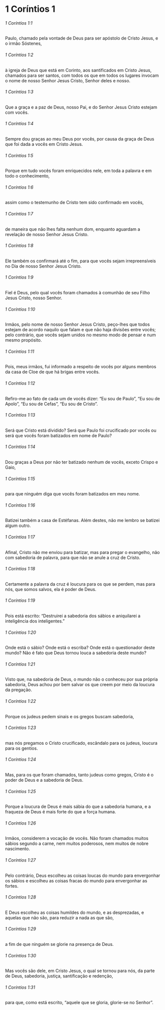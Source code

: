 # 1 Coríntios 1

###### 1 Coríntios 1:1

Paulo, chamado pela vontade de Deus para ser apóstolo de Cristo Jesus, e o irmão Sóstenes,

###### 1 Coríntios 1:2

à igreja de Deus que está em Corinto, aos santificados em Cristo Jesus, chamados para ser santos, com todos os que em todos os lugares invocam o nome de nosso Senhor Jesus Cristo, Senhor deles e nosso.

###### 1 Coríntios 1:3

Que a graça e a paz de Deus, nosso Pai, e do Senhor Jesus Cristo estejam com vocês.

###### 1 Coríntios 1:4

Sempre dou graças ao meu Deus por vocês, por causa da graça de Deus que foi dada a vocês em Cristo Jesus.

###### 1 Coríntios 1:5

Porque em tudo vocês foram enriquecidos nele, em toda a palavra e em todo o conhecimento,

###### 1 Coríntios 1:6

assim como o testemunho de Cristo tem sido confirmado em vocês,

###### 1 Coríntios 1:7

de maneira que não lhes falta nenhum dom, enquanto aguardam a revelação de nosso Senhor Jesus Cristo.

###### 1 Coríntios 1:8

Ele também os confirmará até o fim, para que vocês sejam irrepreensíveis no Dia de nosso Senhor Jesus Cristo.

###### 1 Coríntios 1:9

Fiel é Deus, pelo qual vocês foram chamados à comunhão de seu Filho Jesus Cristo, nosso Senhor.

###### 1 Coríntios 1:10

Irmãos, pelo nome de nosso Senhor Jesus Cristo, peço-lhes que todos estejam de acordo naquilo que falam e que não haja divisões entre vocês; pelo contrário, que vocês sejam unidos no mesmo modo de pensar e num mesmo propósito.

###### 1 Coríntios 1:11

Pois, meus irmãos, fui informado a respeito de vocês por alguns membros da casa de Cloe de que há brigas entre vocês.

###### 1 Coríntios 1:12

Refiro-me ao fato de cada um de vocês dizer: “Eu sou de Paulo”, “Eu sou de Apolo”, “Eu sou de Cefas”, “Eu sou de Cristo”.

###### 1 Coríntios 1:13

Será que Cristo está dividido? Será que Paulo foi crucificado por vocês ou será que vocês foram batizados em nome de Paulo?

###### 1 Coríntios 1:14

Dou graças a Deus por não ter batizado nenhum de vocês, exceto Crispo e Gaio,

###### 1 Coríntios 1:15

para que ninguém diga que vocês foram batizados em meu nome.

###### 1 Coríntios 1:16

Batizei também a casa de Estéfanas. Além destes, não me lembro se batizei algum outro.

###### 1 Coríntios 1:17

Afinal, Cristo não me enviou para batizar, mas para pregar o evangelho, não com sabedoria de palavra, para que não se anule a cruz de Cristo.

###### 1 Coríntios 1:18

Certamente a palavra da cruz é loucura para os que se perdem, mas para nós, que somos salvos, ela é poder de Deus.

###### 1 Coríntios 1:19

Pois está escrito: “Destruirei a sabedoria dos sábios e aniquilarei a inteligência dos inteligentes.”

###### 1 Coríntios 1:20

Onde está o sábio? Onde está o escriba? Onde está o questionador deste mundo? Não é fato que Deus tornou louca a sabedoria deste mundo?

###### 1 Coríntios 1:21

Visto que, na sabedoria de Deus, o mundo não o conheceu por sua própria sabedoria, Deus achou por bem salvar os que creem por meio da loucura da pregação.

###### 1 Coríntios 1:22

Porque os judeus pedem sinais e os gregos buscam sabedoria,

###### 1 Coríntios 1:23

mas nós pregamos o Cristo crucificado, escândalo para os judeus, loucura para os gentios.

###### 1 Coríntios 1:24

Mas, para os que foram chamados, tanto judeus como gregos, Cristo é o poder de Deus e a sabedoria de Deus.

###### 1 Coríntios 1:25

Porque a loucura de Deus é mais sábia do que a sabedoria humana, e a fraqueza de Deus é mais forte do que a força humana.

###### 1 Coríntios 1:26

Irmãos, considerem a vocação de vocês. Não foram chamados muitos sábios segundo a carne, nem muitos poderosos, nem muitos de nobre nascimento.

###### 1 Coríntios 1:27

Pelo contrário, Deus escolheu as coisas loucas do mundo para envergonhar os sábios e escolheu as coisas fracas do mundo para envergonhar as fortes.

###### 1 Coríntios 1:28

E Deus escolheu as coisas humildes do mundo, e as desprezadas, e aquelas que não são, para reduzir a nada as que são,

###### 1 Coríntios 1:29

a fim de que ninguém se glorie na presença de Deus.

###### 1 Coríntios 1:30

Mas vocês são dele, em Cristo Jesus, o qual se tornou para nós, da parte de Deus, sabedoria, justiça, santificação e redenção,

###### 1 Coríntios 1:31

para que, como está escrito, “aquele que se gloria, glorie-se no Senhor”.

